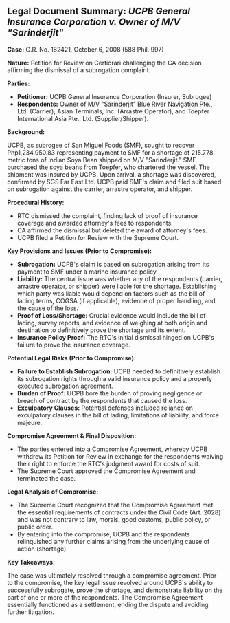 ## Legal Document Summary: *UCPB General Insurance Corporation v. Owner of M/V "Sarinderjit"*

**Case:** G.R. No. 182421, October 6, 2008 (588 Phil. 997)

**Nature:** Petition for Review on Certiorari challenging the CA decision affirming the dismissal of a subrogation complaint.

**Parties:**

*   **Petitioner:** UCPB General Insurance Corporation (Insurer, Subrogee)
*   **Respondents:** Owner of M/V "Sarinderjit" Blue River Navigation Pte., Ltd. (Carrier), Asian Terminals, Inc. (Arrastre Operator), and Toepfer International Asia Pte., Ltd. (Supplier/Shipper).

**Background:**

UCPB, as subrogee of San Miguel Foods (SMF), sought to recover Php1,234,950.83 representing payment to SMF for a shortage of 215.778 metric tons of Indian Soya Bean shipped on M/V "Sarinderjit." SMF purchased the soya beans from Toepfer, who chartered the vessel. The shipment was insured by UCPB. Upon arrival, a shortage was discovered, confirmed by SGS Far East Ltd. UCPB paid SMF's claim and filed suit based on subrogation against the carrier, arrastre operator, and shipper.

**Procedural History:**

*   RTC dismissed the complaint, finding lack of proof of insurance coverage and awarded attorney's fees to respondents.
*   CA affirmed the dismissal but deleted the award of attorney's fees.
*   UCPB filed a Petition for Review with the Supreme Court.

**Key Provisions and Issues (Prior to Compromise):**

*   **Subrogation:** UCPB's claim is based on subrogation arising from its payment to SMF under a marine insurance policy.
*   **Liability:** The central issue was whether any of the respondents (carrier, arrastre operator, or shipper) were liable for the shortage. Establishing which party was liable would depend on factors such as the bill of lading terms, COGSA (if applicable), evidence of proper handling, and the cause of the loss.
*   **Proof of Loss/Shortage:** Crucial evidence would include the bill of lading, survey reports, and evidence of weighing at both origin and destination to definitively prove the shortage and its extent.
*   **Insurance Policy Proof:** The RTC's initial dismissal hinged on UCPB's failure to prove the insurance coverage.

**Potential Legal Risks (Prior to Compromise):**

*   **Failure to Establish Subrogation:** UCPB needed to definitively establish its subrogation rights through a valid insurance policy and a properly executed subrogation agreement.
*   **Burden of Proof:** UCPB bore the burden of proving negligence or breach of contract by the respondents that caused the loss.
*   **Exculpatory Clauses:** Potential defenses included reliance on exculpatory clauses in the bill of lading, limitations of liability, and force majeure.

**Compromise Agreement & Final Disposition:**

*   The parties entered into a Compromise Agreement, whereby UCPB withdrew its Petition for Review in exchange for the respondents waiving their right to enforce the RTC's judgment award for costs of suit.
*   The Supreme Court approved the Compromise Agreement and terminated the case.

**Legal Analysis of Compromise:**

*   The Supreme Court recognized that the Compromise Agreement met the essential requirements of contracts under the Civil Code (Art. 2028) and was not contrary to law, morals, good customs, public policy, or public order.
*   By entering into the compromise, UCPB and the respondents relinquished any further claims arising from the underlying cause of action (shortage)

**Key Takeaways:**

The case was ultimately resolved through a compromise agreement. Prior to the compromise, the key legal issue revolved around UCPB's ability to successfully subrogate, prove the shortage, and demonstrate liability on the part of one or more of the respondents. The Compromise Agreement essentially functioned as a settlement, ending the dispute and avoiding further litigation.
